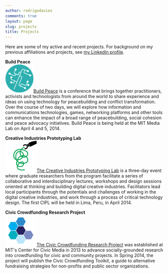 ```yaml
---
author: rodrigodavies
comments: true
layout: page
slug: projects
title: Projects
---
```


Here are some of my active and recent projects. For background on my previous affiliations and projects, see [my LinkedIn profile](http://linkedin.com/in/rodrigodavies).

**Build Peace**<br>
<img src="../img/bp_logo.png" style="width:90px">[Build Peace](http://buildpeace.org) is a conference that brings together practitioners, activists and technologists from around the world to share experience and ideas on using technology for peacebuilding and conflict transformation. Over the course of two days, we will explore how information and communications technologies, games, networking platforms and other tools can enhance the impact of a broad range of peacebuilding, social cohesion and peace advocacy initiatives. Build Peace is being held at the MIT Media Lab on April 4 and 5, 2014.

**Creative Industries Prototyping Lab**<br>
<img src="../img/cipl.png" style="width:100px">[The Creative Industries Prototyping Lab](http://yolab.us/cipl) is a three-day event where graduate researchers from the program facilitate a series of collaborative and interdisciplinary lectures, workshops and design sessions oriented at thinking and building digital creative industries. Facilitators lead local participants through the potentials and challenges of working in the digital creative industries, and work through a process of critical technology design. The first CIPL will be held in Lima, Peru, in April 2014.

**Civic Crowdfunding Research Project**<br>
<img src="../img/ccrp.png" style="width:100px">[The Civic Crowdfunding Research Project](http://civiccrowdfunding.com) was established at MIT's Center for Civic Media in 2013 to advance socially-grounded research into crowdfunding for civic and community projects. In Spring 2014, the project will publish the Civic Crowdfunding Toolkit, a guide to alternative fundraising strategies for non-profits and public sector organizations. 